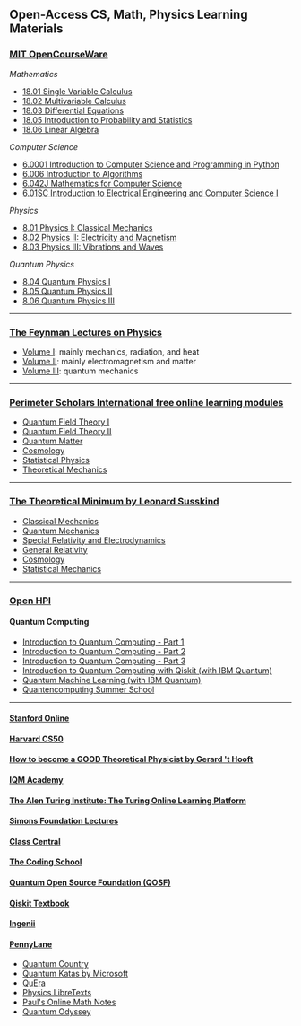 ## Open-Access CS, Math, Physics Learning Materials


### [MIT OpenCourseWare](https://www.ocw.somaliren.org.so/courses/find-by-topic/#cat=science&subcat=physics&spec=theoreticalphysics)

*Mathematics*
- [18.01 Single Variable Calculus](https://ocw.mit.edu/courses/18-01sc-single-variable-calculus-fall-2010/pages/syllabus/)  
- [18.02 Multivariable Calculus](https://ocw.mit.edu/courses/18-02sc-multivariable-calculus-fall-2010/pages/syllabus/)  
- [18.03 Differential Equations](https://ocw.mit.edu/courses/18-03sc-differential-equations-fall-2011/)
- [18.05 Introduction to Probability and Statistics](https://ocw.mit.edu/courses/18-05-introduction-to-probability-and-statistics-spring-2014/)  
- [18.06 Linear Algebra](https://ocw.mit.edu/courses/18-06sc-linear-algebra-fall-2011/pages/syllabus/)

*Computer Science*
- [6.0001 Introduction to Computer Science and Programming in Python](https://ocw.mit.edu/courses/6-0001-introduction-to-computer-science-and-programming-in-python-fall-2016/)  
- [6.006 Introduction to Algorithms](https://ocw.mit.edu/courses/6-006-introduction-to-algorithms-fall-2011/)  
- [6.042J Mathematics for Computer Science](https://ocw.mit.edu/courses/6-042j-mathematics-for-computer-science-fall-2005/)  
- [6.01SC Introduction to Electrical Engineering and Computer Science I](https://ocw.mit.edu/courses/6-01sc-introduction-to-electrical-engineering-and-computer-science-i-spring-2011/)  

*Physics*
- [8.01 Physics I: Classical Mechanics](https://ocw.mit.edu/courses/8-01sc-classical-mechanics-fall-2016/pages/syllabus/)  
- [8.02 Physics II: Electricity and Magnetism](https://ocw.mit.edu/courses/8-02-physics-ii-electricity-and-magnetism-spring-2007/pages/syllabus/)  
- [8.03 Physics III: Vibrations and Waves](https://ocw.mit.edu/courses/8-03sc-physics-iii-vibrations-and-waves-fall-2016/pages/syllabus/)  

*Quantum Physics*  
- [8.04 Quantum Physics I](https://ocw.mit.edu/courses/8-04-quantum-physics-i-spring-2016/pages/syllabus/)  
- [8.05 Quantum Physics II](https://ocw.mit.edu/courses/8-05-quantum-physics-ii-fall-2013/pages/syllabus/)  
- [8.06 Quantum Physics III](https://ocw.mit.edu/courses/8-06-quantum-physics-iii-spring-2018/pages/syllabus/)  
  
---

### [The Feynman Lectures on Physics](https://www.feynmanlectures.caltech.edu/)

- [Volume I](https://www.feynmanlectures.caltech.edu/I_toc.html): mainly mechanics, radiation, and heat
- [Volume II](https://www.feynmanlectures.caltech.edu/II_toc.html): mainly electromagnetism and matter
- [Volume III](https://www.feynmanlectures.caltech.edu/III_toc.html): quantum mechanics

---

### [Perimeter Scholars International free online learning modules](https://perimeterinstitute.ca/online-courses)

- [Quantum Field Theory I](https://psi-online.perimeterinstitute.ca/courses/quantum-field-theory-i-student)
- [Quantum Field Theory II](https://psi-online.perimeterinstitute.ca/courses/quantum-field-theory-ii-student)
- [Quantum Matter](https://psi-online.perimeterinstitute.ca/courses/condensed-matter-iii-student)
- [Cosmology](https://psi-online.perimeterinstitute.ca/courses/cosmology)
- [Statistical Physics](https://psi-online.perimeterinstitute.ca/courses/take/statistical-physics)
- [Theoretical Mechanics](https://psi-online.perimeterinstitute.ca/courses/theoretical-mechanics)

---

### [The Theoretical Minimum by Leonard Susskind](https://theoreticalminimum.com/about)

- [Classical Mechanics](https://theoreticalminimum.com/courses/classical-mechanics/2011/fall)
- [Quantum Mechanics](https://theoreticalminimum.com/courses/quantum-mechanics/2012/winter)
- [Special Relativity and Electrodynamics](https://theoreticalminimum.com/courses/special-relativity-and-electrodynamics/2012/spring)
- [General Relativity](https://theoreticalminimum.com/courses/general-relativity/2012/fall)
- [Cosmology](https://theoreticalminimum.com/courses/cosmology/2013/winter)
- [Statistical Mechanics](https://theoreticalminimum.com/courses/statistical-mechanics/2013/spring)

---

### [Open HPI](https://open.hpi.de/courses)

#### Quantum Computing

- [Introduction to Quantum Computing - Part 1](https://open.hpi.de/courses/qc-intro-1-2022)
- [Introduction to Quantum Computing - Part 2](https://open.hpi.de/courses/qc-intro-2-2022)
- [Introduction to Quantum Computing - Part 3](https://open.hpi.de/courses/qc-intro-3-2023)
- [Introduction to Quantum Computing with Qiskit (with IBM Quantum)](https://open.hpi.de/courses/qc-qiskit2022)
- [Quantum Machine Learning (with IBM Quantum)](https://open.hpi.de/courses/qc-machineLearning2023)
- [Quantencomputing Summer School](https://open.hpi.de/courses/summerschool2024)

---

#### [Stanford Online](https://online.stanford.edu/courses/cs101-introduction-computer-science) 

#### [Harvard CS50](https://pll.harvard.edu/catalog?topics%5B702%5D=702&price%5B1%5D=1&max_price=&start_date=&keywords=&url=)

#### [How to become a GOOD Theoretical Physicist by Gerard 't Hooft](https://www.goodtheorist.science/)

#### [IQM Academy](https://www.iqmacademy.com/)

#### [The Alen Turing Institute: The Turing Online Learning Platform](https://www.turing.ac.uk/courses)

#### [Simons Foundation Lectures](https://www.simonsfoundation.org/science/simons-science-series/) 

#### [Class Central](https://www.classcentral.com/subject/quantum-computing)

#### [The Coding School](https://the-cs.org/)

#### [Quantum Open Source Foundation (QOSF)](https://qosf.org/)  

#### [Qiskit Textbook](https://github.com/qiskit-community/qiskit-textbook)

#### [Ingenii](https://www.ingenii.io/)  

#### [PennyLane](https://pennylane.ai/)  

- [Quantum Country](https://quantum.country/)  
- [Quantum Katas by Microsoft](https://github.com/microsoft/QuantumKatas)  
- [QuEra](https://quera.com/)  
- [Physics LibreTexts](https://phys.libretexts.org/)  
- [Paul's Online Math Notes](http://tutorial.math.lamar.edu/)  
- [Quantum Odyssey](https://store.steampowered.com/app/2802710/Quantum_Odyssey/)


